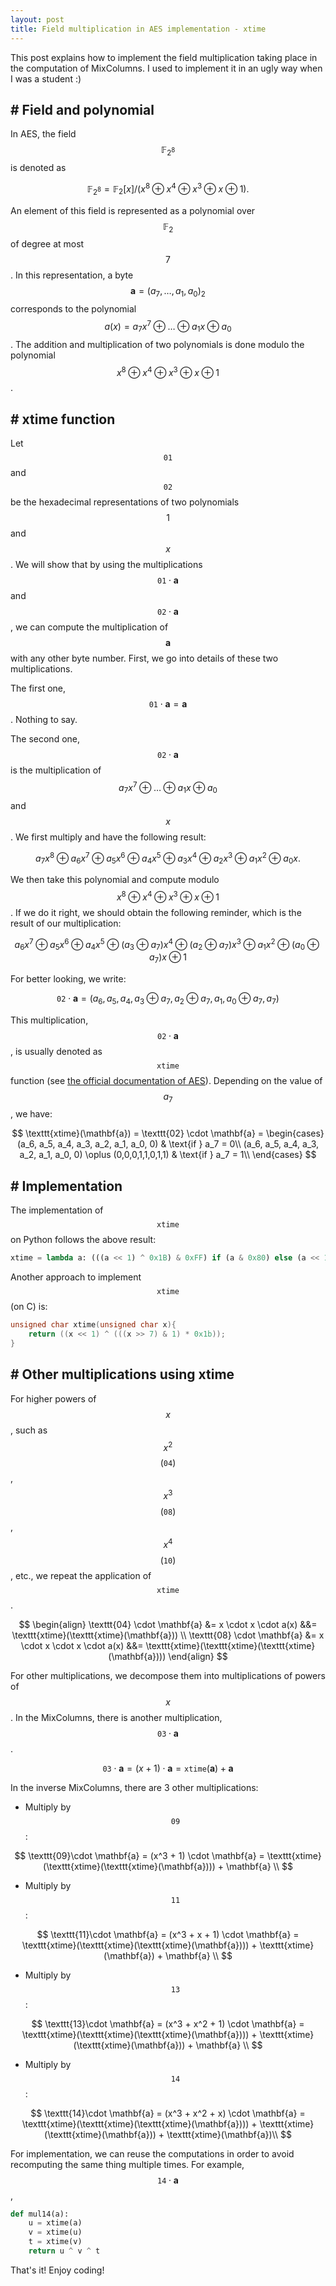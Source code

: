 ```yaml
---
layout: post
title: Field multiplication in AES implementation - xtime
---
```


This post explains how to implement the field multiplication taking place in the computation of MixColumns. I used to implement it in an ugly way when I was a student :)

## # Field and polynomial
In AES, the field $$\mathbb{F}_{2^8}$$ is denoted as

$$
\mathbb{F}_{2^8} = \mathbb{F}_2[x]/(x^8 \oplus x^4 \oplus x^3 \oplus x \oplus 1).
$$

An element of this field is represented as a polynomial over $$\mathbb{F}_2$$ of degree at most $$7$$. In this representation, a byte $$\mathbf{a} = (a_7,\ldots,a_1,a_0)_2$$ corresponds to the polynomial $$a(x) = a_7x^7 \oplus \ldots \oplus a_1x \oplus a_0$$. The addition and multiplication of two polynomials is done modulo the polynomial $$x^8 \oplus x^4 \oplus x^3 \oplus x \oplus 1$$.

## # xtime function

Let $$\texttt{01}$$ and $$\texttt{02}$$ be the hexadecimal representations of two polynomials $$1$$ and $$x$$. We will show that by using the multiplications $$\texttt{01} \cdot \mathbf{a}$$ and $$\texttt{02} \cdot \mathbf{a}$$, we can compute the multiplication of $$\mathbf{a}$$ with any other byte number. First, we go into details of these two multiplications.

The first one, $$\texttt{01} \cdot \mathbf{a} = \mathbf{a}$$. Nothing to say.

The second one, $$\texttt{02} \cdot \mathbf{a}$$ is the multiplication of $$a_7x^7 \oplus \ldots \oplus a_1x \oplus a_0$$ and $$x$$. We first multiply and have the following result:

$$a_7x^8 \oplus a_6x^7 \oplus a_5x^6 \oplus a_4x^5 \oplus a_3x^4 \oplus a_2x^3 \oplus a_1x^2 \oplus a_0x.$$

We then take this polynomial and compute modulo $$x^8 \oplus x^4 \oplus x^3 \oplus x \oplus 1$$. If we do it right, we should obtain the following reminder, which is the result of our multiplication:

$$
a_6x^7 \oplus a_5x^6 \oplus a_4x^5 \oplus (a_3 \oplus a_7)x^4 \oplus (a_2 \oplus a_7)x^3 \oplus a_1x^2 \oplus (a_0 \oplus a_7)x \oplus 1
$$

For better looking, we write:

$$
\texttt{02} \cdot \mathbf{a} = (a_6, a_5, a_4, a_3 \oplus a_7, a_2 \oplus a_7, a_1, a_0 \oplus a_7, a_7)
$$

This multiplication, $$\texttt{02} \cdot \mathbf{a}$$, is usually denoted as $$\texttt{xtime}$$ function (see [the official documentation of AES](https://nvlpubs.nist.gov/nistpubs/FIPS/NIST.FIPS.197-upd1.pdf)). Depending on the value of $$a_7$$, we have:

$$
\texttt{xtime}(\mathbf{a}) = \texttt{02} \cdot \mathbf{a} = 
\begin{cases}
(a_6, a_5, a_4, a_3, a_2, a_1, a_0, 0) & \text{if } a_7 = 0\\
(a_6, a_5, a_4, a_3, a_2, a_1, a_0, 0) \oplus (0,0,0,1,1,0,1,1) & \text{if } a_7 = 1\\
\end{cases}
$$

## # Implementation

The implementation of $$\texttt{xtime}$$ on Python follows the above result:

```Python
xtime = lambda a: (((a << 1) ^ 0x1B) & 0xFF) if (a & 0x80) else (a << 1)
```

Another approach to implement $$\texttt{xtime}$$ (on C) is:

```C
unsigned char xtime(unsigned char x){
    return ((x << 1) ^ (((x >> 7) & 1) * 0x1b));
}
```

## # Other multiplications using xtime

For higher powers of $$x$$, such as $$x^2$$ $$(\texttt{04})$$, $$x^3$$ $$(\texttt{08})$$, $$x^4$$ $$(\texttt{10})$$, etc., we repeat the application of $$\texttt{xtime}$$.

$$
\begin{align}
\texttt{04} \cdot \mathbf{a} &= x \cdot x \cdot a(x) &&= \texttt{xtime}(\texttt{xtime}(\mathbf{a})) \\
\texttt{08} \cdot \mathbf{a} &= x \cdot x \cdot x \cdot a(x) &&= \texttt{xtime}(\texttt{xtime}(\texttt{xtime}(\mathbf{a})))
\end{align}
$$

For other multiplications, we decompose them into multiplications of powers of $$x$$. In the MixColumns, there is another multiplication, $$\texttt{03}\cdot \mathbf{a}$$.

$$
\texttt{03}\cdot \mathbf{a} = (x + 1) \cdot \mathbf{a} = \texttt{xtime}(\mathbf{a}) + \mathbf{a}
$$

In the inverse MixColumns, there are 3 other multiplications:

- Multiply by $$\texttt{09}$$:

$$
    \texttt{09}\cdot \mathbf{a} = (x^3 + 1) \cdot \mathbf{a} = \texttt{xtime}(\texttt{xtime}(\texttt{xtime}(\mathbf{a}))) + \mathbf{a} \\
$$

- Multiply by $$\texttt{11}$$:

$$
    \texttt{11}\cdot \mathbf{a} = (x^3 + x + 1) \cdot \mathbf{a} = \texttt{xtime}(\texttt{xtime}(\texttt{xtime}(\mathbf{a}))) + \texttt{xtime}(\mathbf{a}) + \mathbf{a} \\
$$

- Multiply by $$\texttt{13}$$:

$$
    \texttt{13}\cdot \mathbf{a} = (x^3 + x^2 + 1) \cdot \mathbf{a} = \texttt{xtime}(\texttt{xtime}(\texttt{xtime}(\mathbf{a}))) + \texttt{xtime}(\texttt{xtime}(\mathbf{a})) + \mathbf{a} \\
$$

- Multiply by $$\texttt{14}$$:

$$
    \texttt{14}\cdot \mathbf{a} = (x^3 + x^2 + x) \cdot \mathbf{a} = \texttt{xtime}(\texttt{xtime}(\texttt{xtime}(\mathbf{a}))) + \texttt{xtime}(\texttt{xtime}(\mathbf{a})) + \texttt{xtime}(\mathbf{a})\\
$$

For implementation, we can reuse the computations in order to avoid recomputing the same thing multiple times. For example, $$\texttt{14}\cdot \mathbf{a}$$,

```Python
def mul14(a):
    u = xtime(a)
    v = xtime(u)
    t = xtime(v)
    return u ^ v ^ t
```

That's it! Enjoy coding!